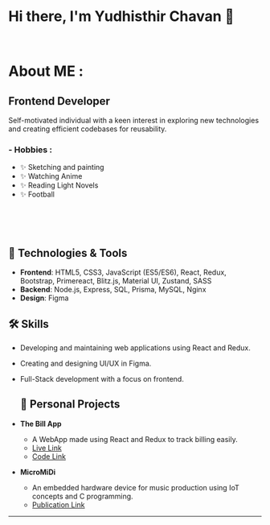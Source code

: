 # Hi there, I'm Yudhisthir Chavan  👋

</br>

# About ME  :

## Frontend Developer

Self-motivated individual with a keen interest in exploring new technologies and creating efficient codebases for reusability. 




### - Hobbies : 
- ✨ Sketching and painting
- ✨ Watching Anime
- ✨ Reading Light Novels
- ✨ Football

</br>
</br>
</br>

## 🔧 Technologies & Tools

- **Frontend**: HTML5, CSS3, JavaScript (ES5/ES6), React, Redux, Bootstrap, Primereact, Blitz.js, Material UI, Zustand, SASS
- **Backend**: Node.js, Express, SQL, Prisma, MySQL, Nginx
- **Design**: Figma 


## 🛠️ Skills

- Developing and maintaining web applications using React and Redux.
- Creating and designing UI/UX in Figma.
- Full-Stack development with a focus on frontend.

  ## 💼 Personal Projects

- **The Bill App**
  - A WebApp made using React and Redux to track billing easily.
  - [Live Link](https://thebillsapp.netlify.app/)
  - [Code Link](https://github.com/caveman-dev/thebillapp)

- **MicroMiDi**
  - An embedded hardware device for music production using IoT concepts and C programming.
  - [Publication Link](https://www.ijariit.com/manuscript/micromidi/)




*************
